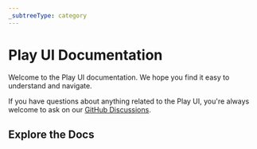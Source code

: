 ```yaml
---
_subtreeType: category
---
```

# Play UI Documentation

Welcome to the Play UI documentation. We hope you find it easy to understand and navigate. 

If you have questions about anything related to the Play UI, you're always welcome to ask on our [GitHub Discussions](https://github.com/webqit/play-ui/discussions).

## Explore the Docs
